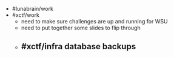 - #lunabrain/work
- #xctf/work
	- need to make sure challenges are up and running for WSU
	- need to put together some slides to flip through
	- #xctf/infra database backups
		-